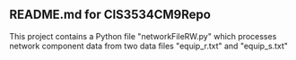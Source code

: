 ## README.md for CIS3534CM9Repo

This project contains a Python file "networkFileRW.py" which processes network component data from two data files "equip_r.txt" and "equip_s.txt" 